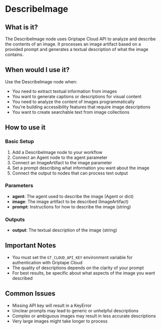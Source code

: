# DescribeImage

## What is it?

The DescribeImage node uses Griptape Cloud API to analyze and describe the contents of an image. It processes an image artifact based on a provided prompt and generates a textual description of what the image contains.

## When would I use it?

Use the DescribeImage node when:

- You need to extract textual information from images
- You want to generate captions or descriptions for visual content
- You need to analyze the content of images programmatically
- You're building accessibility features that require image descriptions
- You want to create searchable text from image collections

## How to use it

### Basic Setup

1. Add a DescribeImage node to your workflow
1. Connect an Agent node to the agent parameter
1. Connect an ImageArtifact to the image parameter
1. Set a prompt describing what information you want about the image
1. Connect the output to nodes that can process text output

### Parameters

- **agent**: The agent used to describe the image (Agent or dict)
- **image**: The image artifact to be described (ImageArtifact)
- **prompt**: Instructions for how to describe the image (string)

### Outputs

- **output**: The textual description of the image (string)

## Important Notes

- You must set the `GT_CLOUD_API_KEY` environment variable for authentication with Griptape Cloud
- The quality of descriptions depends on the clarity of your prompt
- For best results, be specific about what aspects of the image you want described

## Common Issues

- Missing API key will result in a KeyError
- Unclear prompts may lead to generic or unhelpful descriptions
- Complex or ambiguous images may result in less accurate descriptions
- Very large images might take longer to process
